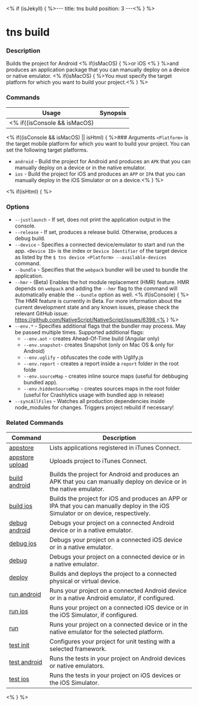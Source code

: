 <% if (isJekyll) { %>---
title: tns build
position: 3
---<% } %>

# tns build

### Description

Builds the project for Android <% if(isMacOS) { %>or iOS <% } %>and produces an application package that you can manually deploy on a device or native emulator. <% if(isMacOS) { %>You must specify the target platform for which you want to build your project.<% } %>

### Commands

Usage | Synopsis
---|---
<% if((isConsole && isMacOS) || isHtml) { %>General | `$ tns build <Platform>`<% } %><% if(isConsole && (isLinux || isWindows)) { %>General | `$ tns build android`<% } %>

<% if((isConsole && isMacOS) || isHtml) { %>### Arguments
`<Platform>` is the target mobile platform for which you want to build your project. You can set the following target platforms.
* `android` - Build the project for Android and produces an `APK` that you can manually deploy on a device or in the native emulator.
* `ios` - Build the project for iOS and produces an `APP` or `IPA` that you can manually deploy in the iOS Simulator or on a device.<% } %>

<% if(isHtml) { %>

### Options

* `--justlaunch` - If set, does not print the application output in the console.
* `--release` - If set, produces a release build. Otherwise, produces a debug build.
* `--device` - Specifies a connected device/emulator to start and run the app. `<Device ID>` is the index or `Device Identifier` of the target device as listed by the `$ tns device <Platform> --available-devices` command.
* `--bundle` - Specifies that the `webpack` bundler will be used to bundle the application.
* `--hmr` - (Beta) Enables the hot module replacement (HMR) feature. HMR depends on `webpack` and adding the `--hmr` flag to the command will automatically enable the `--bundle` option as well. <% if(isConsole) { %> The HMR feature is currently in Beta. For more information about the current development state and any known issues, please check the relevant GitHub issue: https://github.com/NativeScript/NativeScript/issues/6398.<% } %>
* `--env.*` - Specifies additional flags that the bundler may process. May be passed multiple times. Supported additional flags:
    *   `--env.aot` - creates Ahead-Of-Time build (Angular only)
    *   `--env.snapshot`- creates Snapshot (only on Mac OS & only for Android)
    *   `--env.uglify` - obfuscates the code with Uglify.js
    *   `--env.report` - creates a report inside a `report` folder in the root folde
    *   `--env.sourceMap` - creates inline source maps (useful for debbuging bundled app).
    *   `--env.hiddenSourceMap` - creates sources maps in the root folder (useful for Crashlytics usage with bundled app in release)
* `--syncAllFiles` - Watches all production dependencies inside node_modules for changes. Triggers project rebuild if necessary!


### Related Commands

Command | Description
----------|----------
[appstore](../../publishing/appstore.html) | Lists applications registered in iTunes Connect.
[appstore upload](../../publishing/appstore-upload.html) | Uploads project to iTunes Connect.
[build android](build-android.html) | Builds the project for Android and produces an APK that you can manually deploy on device or in the native emulator.
[build ios](build-ios.html) | Builds the project for iOS and produces an APP or IPA that you can manually deploy in the iOS Simulator or on device, respectively.
[debug android](debug-android.html) | Debugs your project on a connected Android device or in a native emulator.
[debug ios](debug-ios.html) | Debugs your project on a connected iOS device or in a native emulator.
[debug](debug.html) | Debugs your project on a connected device or in a native emulator.
[deploy](deploy.html) | Builds and deploys the project to a connected physical or virtual device.
[run android](run-android.html) | Runs your project on a connected Android device or in a native Android emulator, if configured.
[run ios](run-ios.html) | Runs your project on a connected iOS device or in the iOS Simulator, if configured.
[run](run.html) | Runs your project on a connected device or in the native emulator for the selected platform.
[test init](test-init.html) | Configures your project for unit testing with a selected framework.
[test android](test-android.html) | Runs the tests in your project on Android devices or native emulators.
[test ios](test-ios.html) | Runs the tests in your project on iOS devices or the iOS Simulator.
<% } %>